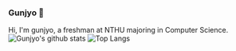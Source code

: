 ### Gunjyo 👋
Hi, I'm gunjyo, a freshman at NTHU majoring in Computer Science. <br/>
![Gunjyo's github stats](https://github-readme-stats.vercel.app/api?username=gunjyo0817&theme=vue-dark)
![Top Langs](https://github-readme-stats.vercel.app/api/top-langs/?username=gunjyo0817&layout=compact&theme=vue-dark)
<!--
**gunjyo0817/gunjyo0817** is a ✨ _special_ ✨ repository because its `README.md` (this file) appears on your GitHub profile.

Here are some ideas to get you started:

- 🔭 I’m currently working on ...
- 🌱 I’m currently learning ...
- 👯 I’m looking to collaborate on ...
- 🤔 I’m looking for help with ...
- 💬 Ask me about ...
- 📫 How to reach me: ...
- 😄 Pronouns: ...
- ⚡ Fun fact: ...
-->
